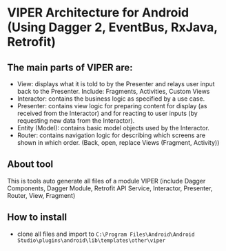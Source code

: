 # VIPER Architecture for Android (Using Dagger 2, EventBus, RxJava, Retrofit)

## The main parts of VIPER are:
- View: displays what it is told to by the Presenter and relays user input back to the Presenter. Include: Fragments, Activities, Custom Views
- Interactor: contains the business logic as specified by a use case.
- Presenter: contains view logic for preparing content for display (as received from the Interactor) and for reacting to user inputs (by requesting new data from the Interactor).
- Entity (Model): contains basic model objects used by the Interactor.
- Router: contains navigation logic for describing which screens are shown in which order. (Back, open, replace Views (Fragment, Activity))


## About tool
This is tools auto generate all files of a module VIPER (include Dagger Components, Dagger Module, Retrofit API Service, Interactor, Presenter, Router, View, Fragment)

## How to install
- clone all files and import to ```C:\Program Files\Android\Android Studio\plugins\android\lib\templates\other\viper ```
